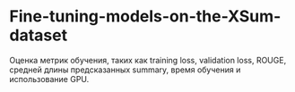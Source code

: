 # Fine-tuning-models-on-the-XSum-dataset
Оценка метрик обучения, таких как training loss, validation loss, ROUGE, средней длины предсказанных summary, время обучения и использование GPU.
